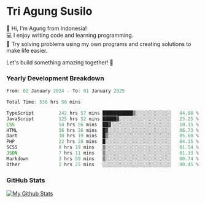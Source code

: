 # Tri Agung Susilo

👋 Hi, I'm Agung from Indonesia!<br>
💻 I enjoy writing code and learning programming.<br>
🧠 Try solving problems using my own programs and creating solutions to make life easier.

Let's build something amazing together! 🚀

### Yearly Development Breakdown

<!--START_SECTION:waka-->

```TypeScript JavaScript PHP
From: 02 January 2024 - To: 01 January 2025

Total Time: 538 hrs 56 mins

TypeScript         242 hrs 57 mins ███████████▒░░░░░░░░░░░░░   44.88 %
JavaScript         125 hrs 52 mins █████▓░░░░░░░░░░░░░░░░░░░   23.25 %
CSS                54 hrs 56 mins  ██▓░░░░░░░░░░░░░░░░░░░░░░   10.15 %
HTML               36 hrs 26 mins  █▓░░░░░░░░░░░░░░░░░░░░░░░   06.73 %
Dart               30 hrs 19 mins  █▒░░░░░░░░░░░░░░░░░░░░░░░   05.60 %
PHP                22 hrs 28 mins  █░░░░░░░░░░░░░░░░░░░░░░░░   04.15 %
SCSS               8 hrs 19 mins   ▒░░░░░░░░░░░░░░░░░░░░░░░░   01.54 %
JSON               7 hrs 11 mins   ▒░░░░░░░░░░░░░░░░░░░░░░░░   01.33 %
Markdown           3 hrs 59 mins   ▒░░░░░░░░░░░░░░░░░░░░░░░░   00.74 %
Other              2 hrs 25 mins   ░░░░░░░░░░░░░░░░░░░░░░░░░   00.45 %
```

<!--END_SECTION:waka-->

### GitHub Stats

[![My Github Stats](https://github-readme-stats.vercel.app/api?username=triagung128&show_icons=true&hide=contribs,issues&count_private=true&theme=tokyonight)](https://github.com/triagung128)

<!-- [![Top Langs](https://github-readme-stats.vercel.app/api/top-langs/?username=triagung128&layout=compact)](https://github.com/triagung128) -->

